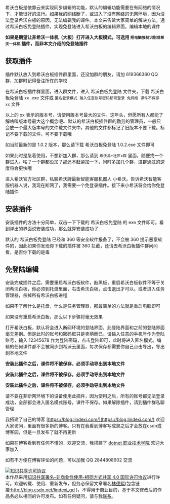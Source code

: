 
希沃白板是依靠云来实现同步编辑的功能，默认的编辑功能需要在有网络的情况下，才能很好的进行。如果我的网络断了，或进入了没有网络的无网环境，因为没法登录希沃白板的原因，无法编辑我的课件。本文来告诉大家简单的解决方法，通过希沃白板免登陆插件，实现免登陆进入希沃白板的编辑界面，编辑本地的课件

<!--more-->


<!-- CreateTime:2021/6/15 8:33:16 -->


<!-- 发布 -->

**如果是期望让非希沃一体机（大板）打开进入大板模式，可选用 `把电脑强制识别成希沃一体机` 插件，而非本文介绍的免登陆插件**

## 获取插件

插件默认放入到希沃白板插件群里面，还没加群的朋友，请加 619366360 QQ 群，加群时记得备注所在的学校

在希沃白板插件群里面，进入群文件，进入 希沃白板免登陆 文件夹，下载 希沃白板免登陆 xx .exe 文件或 `匿名登录模式 输入任意账号密码都可登录 免网络 课件不保存 xx` 文件

以上的 xx 表示的版本号，请使用版本号最大的文件。这年头，但愿所有人都能了解啥叫版本号最大这个概念吧… 默认的希沃白板插件群的勤劳的管理员，一般只会放一个最大版本号的文件载文件夹中，其他的文件都标记了旧版本不要下载。标记不要下载的文件，可不要下载哦

如当前最新的是 1.0.2 版本，那么请下载 希沃白板免登陆 1.0.2.exe 文件即可

如果此时是急着使用，不想新加入群，那么请到 `希沃易+社区x群` 里面，随便找一个群进入。啥？一个群都没加？那还不赶紧加一下，同时多加几个群，进群通过的速度将会更快哦

进入希沃官方社区群，私聊希沃牌最新智能客服机器人 小希沃。告诉希沃智能客服机器人说，我现在断网了，我需要一个免登录插件。接下来小希沃将会给你免登陆插件

## 安装插件

安装插件的方法十分简单，双击一下下载的 希沃白板免登陆 的 exe 文件即可。看到弹出的界面说安装成功，那么就算安装成功了

默认的 希沃白板免登陆 已经和 360 等安全软件报备了，不会被 360 提示恶意软件的，因此如果你发现你下载的插件被 360 拦截，还请去希沃白板插件群问问看，是否你下载的是毒

## 免登陆编辑

安装完成插件之后，需要重启希沃白板软件，敲黑板，重启希沃白板软件不等于关闭希沃白板，你必须到托盘里面，右击希沃白板，点击退出才可以。或者进入任务管理器，杀掉所有希沃白板进程

如果不了解什么是托盘，什么是任务管理器，那最简单的方法就是重启电脑即可

如果没有重启希沃白板，那么以下步骤将毫无效果

打开希沃白板，默认将会进入断网环境的登陆界面，此登陆界面和之前的登陆界面毫无差别。但是此时的账号和密码框只是卖萌而已。请输入任意的手机号作为登陆账号，输入 12345678 作为登陆密码，点击登陆即可，此时将进入匿名模式。编辑的任何课件都不会被同步到希沃云里面，每次保存都需要你自己点击导出，导出到本地文件

**安装此插件之后，课件将不被保存，必须手动导出到本地文件**

**安装此插件之后，课件将不被保存，必须手动导出到本地文件**

**安装此插件之后，课件将不被保存，必须手动导出到本地文件**

请不要在非断网环境下的设备使用此插件，因为使用之后，所有的账号都无法登录成功，全部都会进入匿名模式账号，课件不保存。如果解除插件，请到插件群私聊管理



我搭建了自己的博客 [https://blog.lindexi.com/](https://blog.lindexi.com/) 欢迎大家访问，里面有很多新的博客。只有在我看到博客写成熟之后才会放在csdn或博客园，但是一旦发布了就不再更新

如果在博客看到有任何不懂的，欢迎交流，我搭建了 [dotnet 职业技术学院](https://t.me/dotnet_campus) 欢迎大家加入

如有不方便在博客评论的问题，可以加我 QQ 2844808902 交流

<a rel="license" href="http://creativecommons.org/licenses/by-nc-sa/4.0/"><img alt="知识共享许可协议" style="border-width:0" src="https://licensebuttons.net/l/by-nc-sa/4.0/88x31.png" /></a><br />本作品采用<a rel="license" href="http://creativecommons.org/licenses/by-nc-sa/4.0/">知识共享署名-非商业性使用-相同方式共享 4.0 国际许可协议</a>进行许可。欢迎转载、使用、重新发布，但务必保留文章署名[林德熙](http://blog.csdn.net/lindexi_gd)(包含链接:http://blog.csdn.net/lindexi_gd )，不得用于商业目的，基于本文修改后的作品务必以相同的许可发布。如有任何疑问，请与我[联系](mailto:lindexi_gd@163.com)。